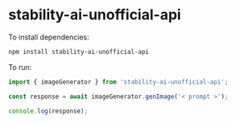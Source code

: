 # stability-ai-unofficial-api

To install dependencies:

```bash
npm install stability-ai-unofficial-api
```

To run:

```js
import { imageGenerator } from 'stability-ai-unofficial-api';

const response = await imageGenerator.genImage('< prompt >');

console.log(response);
```
